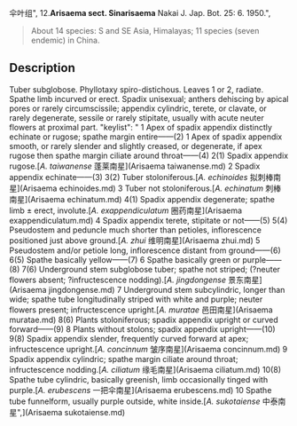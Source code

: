 伞叶组",
12.**Arisaema sect. Sinarisaema** Nakai J. Jap. Bot. 25: 6. 1950.",

> About 14 species: S and SE Asia, Himalayas; 11 species (seven endemic) in China.

## Description
Tuber subglobose. Phyllotaxy spiro-distichous. Leaves 1 or 2, radiate. Spathe limb incurved or erect. Spadix unisexual; anthers dehiscing by apical pores or rarely circumscissile; appendix cylindric, terete, or clavate, or rarely degenerate, sessile or rarely stipitate, usually with acute neuter flowers at proximal part.
  "keylist": "
1 Apex of spadix appendix distinctly echinate or rugose; spathe margin entire——(2)
1 Apex of spadix appendix smooth, or rarely slender and slightly creased, or degenerate, if apex rugose then spathe margin ciliate around throat——(4)
2(1) Spadix appendix rugose.[*A. taiwanense* 蓬莱南星](Arisaema taiwanense.md)
2 Spadix appendix echinate——(3)
3(2) Tuber stoloniferous.[*A. echinoides* 拟刺棒南星](Arisaema echinoides.md)
3 Tuber not stoloniferous.[*A. echinatum* 刺棒南星](Arisaema echinatum.md)
4(1) Spadix appendix degenerate; spathe limb ± erect, involute.[*A. exappendiculatum* 圈药南星](Arisaema exappendiculatum.md)
4 Spadix appendix terete, stipitate or not——(5)
5(4) Pseudostem and peduncle much shorter than petioles, inflorescence positioned just above ground.[*A. zhui* 维明南星](Arisaema zhui.md)
5 Pseudostem and/or petiole long, inflorescence distant from ground——(6)
6(5) Spathe basically yellow——(7)
6 Spathe basically green or purple——(8)
7(6) Underground stem subglobose tuber; spathe not striped; (?neuter flowers absent; ?infructescence nodding).[*A. jingdongense* 景东南星](Arisaema jingdongense.md)
7 Underground stem subcylindric, longer than wide; spathe tube longitudinally striped with white and purple; neuter flowers present; infructescence upright.[*A. muratae* 邑田南星](Arisaema muratae.md)
8(6) Plants stoloniferous; spadix appendix upright or curved forward——(9)
8 Plants without stolons; spadix appendix upright——(10)
9(8) Spadix appendix slender, frequently curved forward at apex; infructescence upright.[*A. concinnum* 皱序南星](Arisaema concinnum.md)
9 Spadix appendix cylindric; spathe margin ciliate around throat; infructescence nodding.[*A. ciliatum* 缘毛南星](Arisaema ciliatum.md)
10(8) Spathe tube cylindric, basically greenish, limb occasionally tinged with purple.[*A. erubescens* 一把伞南星](Arisaema erubescens.md)
10 Spathe tube funnelform, usually purple outside, white inside.[*A. sukotaiense* 中泰南星",](Arisaema sukotaiense.md)
